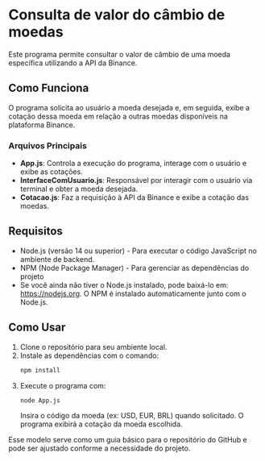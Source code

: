 # Consulta de valor do câmbio de moedas

Este programa permite consultar o valor de câmbio de uma moeda específica utilizando a API da Binance.

## Como Funciona

O programa solicita ao usuário a moeda desejada e, em seguida, exibe a cotação dessa moeda em relação a outras moedas disponíveis na plataforma Binance.

### Arquivos Principais

- **App.js**: Controla a execução do programa, interage com o usuário e exibe as cotações.
- **InterfaceComUsuario.js**: Responsável por interagir com o usuário via terminal e obter a moeda desejada.
- **Cotacao.js**: Faz a requisição à API da Binance e exibe a cotação das moedas.

## Requisitos

- Node.js (versão 14 ou superior) - Para executar o código JavaScript no ambiente de backend.
- NPM (Node Package Manager) - Para gerenciar as dependências do projeto
- Se você ainda não tiver o Node.js instalado, pode baixá-lo em: https://nodejs.org. O NPM é instalado automaticamente junto com o Node.js.

## Como Usar

1. Clone o repositório para seu ambiente local.
2. Instale as dependências com o comando:
   ```bash
   npm install
   ```
3. Execute o programa com:
   ```bash
   node App.js
   ```
   Insira o código da moeda (ex: USD, EUR, BRL) quando solicitado.
   O programa exibirá a cotação da moeda escolhida.

Esse modelo serve como um guia básico para o repositório do GitHub e pode ser ajustado conforme a necessidade do projeto.
